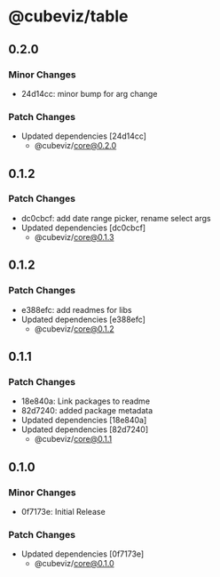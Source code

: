 # @cubeviz/table

## 0.2.0

### Minor Changes

- 24d14cc: minor bump for arg change

### Patch Changes

- Updated dependencies [24d14cc]
  - @cubeviz/core@0.2.0

## 0.1.2

### Patch Changes

- dc0cbcf: add date range picker, rename select args
- Updated dependencies [dc0cbcf]
  - @cubeviz/core@0.1.3

## 0.1.2

### Patch Changes

- e388efc: add readmes for libs
- Updated dependencies [e388efc]
  - @cubeviz/core@0.1.2

## 0.1.1

### Patch Changes

- 18e840a: Link packages to readme
- 82d7240: added package metadata
- Updated dependencies [18e840a]
- Updated dependencies [82d7240]
  - @cubeviz/core@0.1.1

## 0.1.0

### Minor Changes

- 0f7173e: Initial Release

### Patch Changes

- Updated dependencies [0f7173e]
  - @cubeviz/core@0.1.0
